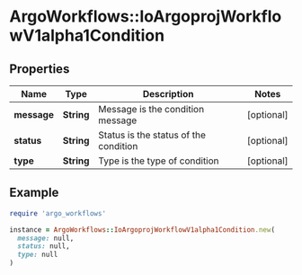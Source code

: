 # ArgoWorkflows::IoArgoprojWorkflowV1alpha1Condition

## Properties

| Name | Type | Description | Notes |
| ---- | ---- | ----------- | ----- |
| **message** | **String** | Message is the condition message | [optional] |
| **status** | **String** | Status is the status of the condition | [optional] |
| **type** | **String** | Type is the type of condition | [optional] |

## Example

```ruby
require 'argo_workflows'

instance = ArgoWorkflows::IoArgoprojWorkflowV1alpha1Condition.new(
  message: null,
  status: null,
  type: null
)
```

